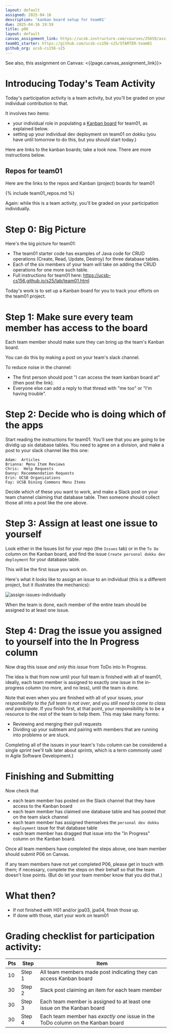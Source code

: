 ```yaml
---
layout: default
assigned: 2025-04-16
description: 'kanban board setup for team01'
due: 2025-04-16 19:59
title: p06
layout: default
canvas_assignment_link: https://ucsb.instructure.com/courses/25659/assignments/348161
team01_starter: https://github.com/ucsb-cs156-s25/STARTER-team01
github_org: ucsb-cs156-s25
---
```


See also, this assignment on Canvas: <{{page.canvas_assignment_link}}>

# Introducing Today's Team Activity

Today's participation activity is a team activity, but you'll be graded on your individual contribution to that.

It involves two items:
* your individual role in populating a [Kanban board](https://ucsb-cs156.github.io/topics/kanban/) for team01, as explained below.
* setting up your individual dev deployment on team01 on dokku (you have until tomorrow to do this, but you should start today.)

Here are links to the kanban boards; take a look now.  There are more instructions below.

## Repos for team01

Here are the links to the repos and Kanban (project) boards for team01

{% include team01_repos.md %}

Again: while this is a team activity, you'll be graded on your participation individually.

# Step 0: Big Picture

Here's the big picture for team01:

* The team01 starter code has examples of Java code for CRUD operations (Create, Read, Update, Destroy) for three database tables.
* Each of the six members of your team will take on adding the CRUD operations for one more such table.
* Full instructions for team01 here: <https://ucsb-cs156.github.io/s25/lab/team01.html>

Today's work is to set up a Kanban board for you to track your efforts on the team01 project.

# Step 1: Make sure every team member has access to the board

Each team member should make sure they can bring up the team's Kanban board.

You can do this by making a post on your team's slack channel.

To reduce noise in the channel:
* The first person should post "I can access the team kanban board at" (then post the link).
* Everyone else can add a reply to that thread with "me too" or "I'm having trouble".

# Step 2: Decide who is doing which of the apps


Start reading the instructions for team01.  You'll see that you are going to be dividig up 
six database tables.   You need to agree on a division, and make a post to your slack channel like this one:

   ```
   Adam:  Articles
   Brianna: Menu Item Reviews
   Chris:  Help Requests
   Danny: Recommendation Requests
   Erin: UCSB Organizations
   Fay: UCSB Dining Commons Menu Items
   ```

Decide which of these you want to work, and make a Slack post on your team channel claiming that database table.  Then someone should collect those all into a post like the one above.

# Step 3: Assign at least one issue to yourself

Look either in the Issues list for your repo (the `Issues` tab) or in the `To Do` column on the Kanban board, and find the issue `Create personal dokku dev deployment` for your database table.

This will be the first issue you work on.

Here's what it looks like to assign an issue to an individual (this is a different project, but it illustrates the mechanics):

![assign-issues-individually](https://user-images.githubusercontent.com/1119017/233480831-3698fe62-ef40-40b1-bb6e-67bb752b4d35.gif)

When the team is done, each member of the entire team should be assigned to at least one issue.

# Step 4: Drag the issue you assigned to yourself into the In Progress column

Now drag this issue *and only this issue* from ToDo into In Progress.

The idea is that from now until your full team is finished with all of team01, ideally, each team member is assigned to exactly one issue in the in-progress column (no more, and no less), until the team is done.

Note that even when you are finished with all of your issues, *your responsibility to the full team is not over*, and you *still need to come to class and participate*.  If you finish first, at that point, your responsibility is to be a resource to the rest of the team to help them.  This may take many forms:

* Reviewing and merging their pull requests
* Dividing up your subteam and pairing with members that are running into problems or are stuck.

Completing all of the issues in your team's `ToDo` column can be considered a single *sprint* (we'll talk later about *sprints*, which is a term commonly used in Agile Software Development.)

# Finishing and Submitting

Now check that 
* each team member has posted on the Slack channel that they have access to the Kanban board
* each team member has claimed one database table and has posted *that* on the team slack channel
* each team member has assigned themselves the `personal dev dokku deployment` issue for that database table
* each team member has dragged that issue into the "In Progress" column on the Kanban board.

Once all team members have completed the steps above, one team member should submit P06 on Canvas.

If any team members have not yet completed P06, please get in touch with them; if necessary, complete the steps on their behalf so that the team doesn't lose points.  (But do let your team member know that you did that.)


# What then?

* If not finished with H01 and/or jpa03, jpa04, finish those up.
* If done with those, start your work on team01

# Grading checklist for participation activity:

| Pts | Step | Item |
|---|---|---|
| 10 | Step 1  | All team members made post indicating they can access Kanban board |
| 30 | Step 2  | Slack post claiming an item for each team member |
| 30 | Step 3  | Each team member is assigned to at least one issue on the Kanban board   |
| 30 | Step 4  | Each team member has *exactly one* issue in the ToDo column on the Kanban board |







